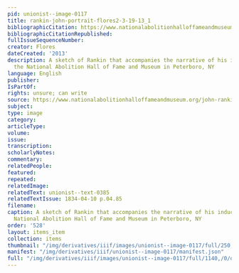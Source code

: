 ```yaml
---
pid: unionist--image-0117
title: rankin-john-portrait-flores2-3-19-13_1
bibliographicCitation: https://www.nationalabolitionhalloffameandmuseum.org/john-rankin.html
bibliographicCitationRepublished: 
fullIssueSequenceNumber: 
creator: Flores
dateCreated: '2013'
description: A sketch of Rankin that accompanies the narrative of his induction into
  the National Abolition Hall of Fame and Museum in Peterboro, NY
language: English
publisher: 
IsPartOf: 
rights: unsure; can write
source: https://www.nationalabolitionhalloffameandmuseum.org/john-rankin.html
subject: 
type: image
category: 
articleType: 
volume: 
issue: 
transcription: 
scholarlyNotes: 
commentary: 
relatedPeople: 
featured: 
repeated: 
relatedImage: 
relatedText: unionist--text-0385
relatedTextIssue: 1834-04-10 p.04.85
filename: 
caption: A sketch of Rankin that accompanies the narrative of his induction into the
  National Abolition Hall of Fame and Museum in Peterboro, NY
order: '528'
layout: items_item
collection: items
thumbnail: "/img/derivatives/iiif/images/unionist--image-0117/full/250,/0/default.jpg"
manifest: "/img/derivatives/iiif/unionist--image-0117/manifest.json"
full: "/img/derivatives/iiif/images/unionist--image-0117/full/1140,/0/default.jpg"
---
```

